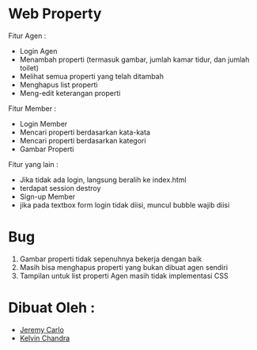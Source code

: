 # Web Property
Fitur Agen :
* Login Agen
* Menambah properti (termasuk gambar, jumlah kamar tidur, dan jumlah toilet)
* Melihat semua properti yang telah ditambah
* Menghapus list properti
* Meng-edit keterangan properti

Fitur Member :
* Login Member
* Mencari properti berdasarkan kata-kata
* Mencari properti berdasarkan kategori
* Gambar Properti

Fitur yang lain :
* Jika tidak ada login, langsung beralih ke index.html
* terdapat session destroy 
* Sign-up Member
* jika pada textbox form login tidak diisi, muncul bubble wajib diisi

# Bug
1. Gambar properti tidak sepenuhnya bekerja dengan baik
2. Masih bisa menghapus properti yang bukan dibuat agen sendiri
3. Tampilan untuk list properti Agen masih tidak implementasi CSS
 
# Dibuat Oleh : 
* [Jeremy Carlo](https://www.instagram.com/jeremycarlo8)
* [Kelvin Chandra](https://www.instagram.com/kelvinchandra09)
